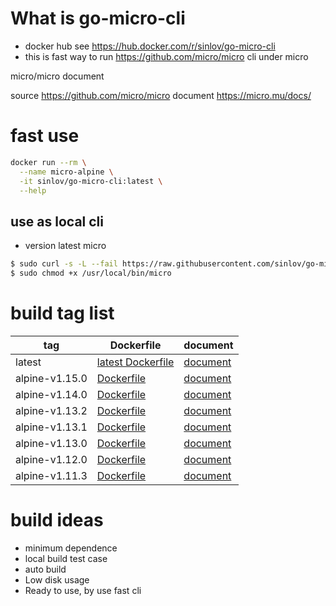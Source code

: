 # What is go-micro-cli

- docker hub see https://hub.docker.com/r/sinlov/go-micro-cli
- this is fast way to run https://github.com/micro/micro cli under micro

micro/micro document

source https://github.com/micro/micro
document https://micro.mu/docs/

# fast use

```sh
docker run --rm \
  --name micro-alpine \
  -it sinlov/go-micro-cli:latest \
  --help
```

## use as local cli

- version latest micro

```sh
$ sudo curl -s -L --fail https://raw.githubusercontent.com/sinlov/go-micro-cli/master/run.sh -o /usr/local/bin/micro
$ sudo chmod +x /usr/local/bin/micro
```

# build tag list

| tag            | Dockerfile                              | document                              |
| -------------- | --------------------------------------- | ------------------------------------- |
| latest         | [latest Dockerfile](Dockerfile)         | [document](README.md)                 |
| alpine-v1.15.0 | [Dockerfile](https://github.com/sinlov/go-micro-cli/blob/alpine-v1.15.0/alpine/Dockerfile) | [document](https://github.com/sinlov/go-micro-cli/blob/alpine-v1.15.0/alpine/README.md) |
| alpine-v1.14.0 | [Dockerfile](https://github.com/sinlov/go-micro-cli/blob/alpine-v1.14.0/alpine/Dockerfile) | [document](https://github.com/sinlov/go-micro-cli/blob/alpine-v1.14.0/alpine/README.md) |
| alpine-v1.13.2 | [Dockerfile](https://github.com/sinlov/go-micro-cli/blob/alpine-v1.13.2/alpine/Dockerfile) | [document](https://github.com/sinlov/go-micro-cli/blob/alpine-v1.13.2/alpine/README.md) |
| alpine-v1.13.1 | [Dockerfile](https://github.com/sinlov/go-micro-cli/blob/alpine-v1.13.1/alpine/Dockerfile) | [document](https://github.com/sinlov/go-micro-cli/blob/alpine-v1.13.1/alpine/README.md) |
| alpine-v1.13.0 | [Dockerfile](https://github.com/sinlov/go-micro-cli/blob/alpine-v1.13.0/alpine/Dockerfile) | [document](https://github.com/sinlov/go-micro-cli/blob/alpine-v1.13.0/alpine/README.md) |
| alpine-v1.12.0 | [Dockerfile](https://github.com/sinlov/go-micro-cli/blob/alpine-v1.12.0/alpine/Dockerfile) | [document](https://github.com/sinlov/go-micro-cli/blob/alpine-v1.12.0/alpine/README.md) |
| alpine-v1.11.3 | [Dockerfile](https://github.com/sinlov/go-micro-cli/blob/alpine-v1.11.3/alpine/Dockerfile) | [document](https://github.com/sinlov/go-micro-cli/blob/alpine-v1.11.3/alpine/README.md) |


# build ideas

- minimum dependence
- local build test case
- auto build
- Low disk usage
- Ready to use, by use fast cli
